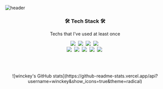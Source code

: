 <p align="center">
  
  ![header](https://capsule-render.vercel.app/api?type=slice&text=Jang%20Hyun%20Jin)
  
</p>


<h3 align="center">🛠 Tech Stack 🛠</h3>

<p align="center"> Techs that I've used at least once </p>

<p align="center">
  <img src="https://img.shields.io/badge/SpringBoot-6DB33F?style=flat-square&logo=Spring&logoColor=white"/></a>&nbsp 
  <img src="https://img.shields.io/badge/Java-007396?style=flat-square&logo=Java&logoColor=white"/></a>&nbsp 
  <img src="https://img.shields.io/badge/C-A8B9CC?style=flat-square&logo=C&logoColor=white"/></a>&nbsp 
  <img src="https://img.shields.io/badge/Redis-005571?style=flat-square&logo=Redis&logoColor=white"/></a>&nbsp 
  <br>
  <img src="https://img.shields.io/badge/Docker-092E20?style=flat-square&logo=Docker&logoColor=white"/></a>&nbsp 
  <img src="https://img.shields.io/badge/Mysql-E6B91E?style=flat-square&logo=MySql&logoColor=white"/></a>&nbsp 
  <img src="https://img.shields.io/badge/HyperledgerFabric-DB3552?style=flat-square&logo=Hulu&logoColor=white"/></a>&nbsp 
  <img src="https://img.shields.io/badge/aws-333664?style=flat-square&logo=amazon-aws&logoColor=white"/></a>&nbsp 
  <img src="https://img.shields.io/badge/Kafka-ffb13b?style=flat-square&logo=Kafka&logoColor=white"/></a>&nbsp 
</p>

<br>

<br>
<br>
<div align="center">
![winckey's GitHub stats](https://github-readme-stats.vercel.app/api?username=winckey&show_icons=true&theme=radical)
</div>

  
  
